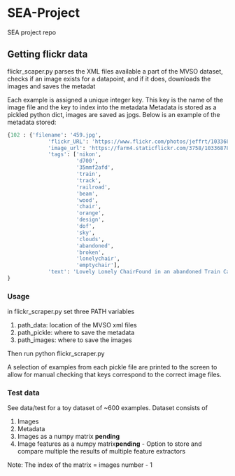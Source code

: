 # SEA-Project
SEA project repo

## Getting flickr data

flickr_scaper.py parses the XML files available a part of the MVSO dataset, checks if an image exists for a datapoint, and if it does, downloads the images and saves the metadat

Each example is assigned a unique integer key. This key is the name of the image file and the key to index into the metadata
Metadata is stored as a pickled python dict, images are saved as jpgs. Below is an example of the metadata stored:
```python
{102 : {'filename': '459.jpg',
             'flickr_URL': 'https://www.flickr.com/photos/jeffrt/10336878805/',
             'image_url': 'https://farm4.staticflickr.com/3758/10336878805_de94a043ba.jpg',
             'tags': ['nikon',
                      'd700',
                      '35mmf2afd',
                      'train',
                      'track',
                      'railroad',
                      'beam',
                      'wood',
                      'chair',
                      'orange',
                      'design',
                      'dof',
                      'sky',
                      'clouds',
                      'abandoned',
                      'broken',
                      'lonelychair',
                      'emptychair'],
             'text': 'Lovely Lonely ChairFound in an abandoned Train Car.'}
}
```

### Usage
in flickr_scraper.py set three PATH variables
1. path_data: location of the MVSO xml files
2. path_pickle: where to save the metadata
3. path_images: where to save the images

Then run
python flickr_scraper.py

A selection of examples from each pickle file are printed to the screen to allow for manual checking that keys correspond to the correct image files.

### Test data

See data/test for a toy dataset of ~600 examples. Dataset consists of 
1. Images
2. Metadata
3. Images as a numpy matrix **pending**
4. Image features as a numpy matrix**pending**
        - Option to store and compare multiple the results of multiple feature extractors

Note: The index of the matrix = images number - 1
